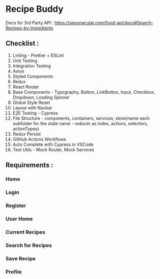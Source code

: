 # Recipe Buddy

Docs for 3rd Party API : https://spoonacular.com/food-api/docs#Search-Recipes-by-Ingredients

## Checklist :

1. Linting - Prettier + ESLint
2. Unit Testing
3. Integration Testing
4. Axios
5. Styled Components
6. Redux
7. React Router
8. Base Components - Typography, Button, LinkButton, Input, Checkbox, Dropdown, Loading Spinner
9. Global Style Reset
10. Layout with Navbar
11. E2E Testing - Cypress
12. File Structure - components, containers, services, store(name each subfolder for the state name - reducer as index, actions, selectors, actionTypes)
13. Redux Persist
14. GitHub Actions Workflows
15. Auto Complete with Cypress in VSCode
16. Test Utils - Mock Router, Mock Services

## Requirements :

### Home

### Login

### Register

### User Home

### Current Recipes

### Search for Recipes

### Save Recipe

### Profile
